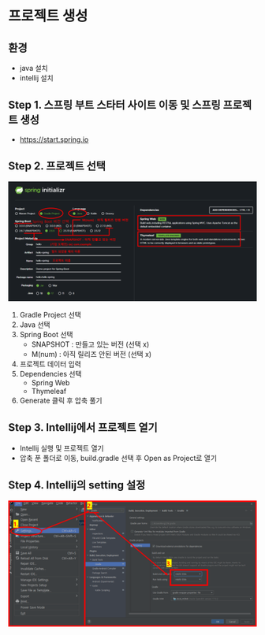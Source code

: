 # 프로젝트 생성
## 환경
- java 설치
- intellij 설치

## Step 1. 스프링 부트 스타터 사이트 이동 및 스프링 프로젝트 생성
- https://start.spring.io

## Step 2. 프로젝트 선택
![img.png](imgs/spring_boot_setting.png)
1. Gradle Project 선택
2. Java 선택
3. Spring Boot 선택
   - SNAPSHOT : 만들고 있는 버전 (선택 x)
   - M(num) : 아직 릴리즈 안된 버전 (선택 x)
4. 프로젝트 데이터 입력
5. Dependencies 선택
   - Spring Web
   - Thymeleaf
6. Generate 클릭 후 압축 풀기

## Step 3. Intellij에서 프로젝트 열기
- Intellij 실행 및 프로젝트 열기
- 압축 푼 폴더로 이동, build.gradle 선택 후 Open as Project로 열기

## Step 4. Intellij의 setting 설정
![img.png](imgs/Intellij_setting.png)